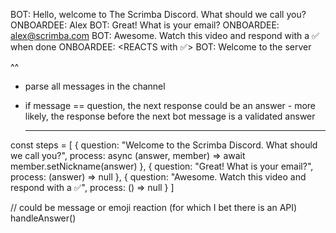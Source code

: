 BOT: Hello, welcome to The Scrimba Discord. What should we call
you?
ONBOARDEE: Alex
BOT: Great! What is your email?
ONBOARDEE: alex@scrimba.com
BOT: Awesome. Watch this video and respond with a ✅ when
done
ONBOARDEE: <REACTS with ✅>
BOT: Welcome to the server



^^ 

- parse all messages in the channel
- if message == question, the next response could be an
  answer - more likely, the response before the next
  bot message  is a validated answer



  ----



const steps = [
  {
    question: "Welcome to the Scrimba Discord. What should
    we call you?",
    process: async (answer, member) => await
    member.setNickname(answer)
  },
  {
    question: "Great! What is your email?",
    process: (answer) => null
  },
  {
    question: "Awesome. Watch this video and respond with a ✅",
    process: () => null
  }
]

// could be message or emoji reaction (for which I bet there
is an API)
handleAnswer()
